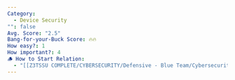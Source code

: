 ```yaml
---
Category:
  - Device Security
"": false
Avg. Score: "2.5"
Bang-for-your-Buck Score: 🔥🔥
How easy?: 1
How important?: 4
🪵 How to Start Relation:
  - "[[Z3TSSU COMPLETE/CYBERSECURITY/Defensive - Blue Team/Cybersecurity Checklist (Free Version)/Master Page/Device Security]]"
---
```

